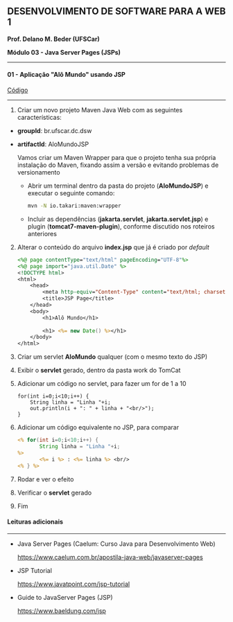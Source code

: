 ﻿## DESENVOLVIMENTO DE SOFTWARE PARA A WEB 1

**Prof. Delano M. Beder (UFSCar)**

**Módulo 03 - Java Server Pages (JSPs)**

- - -

#### 01 - Aplicação "Alô Mundo" usando JSP

[Código](https://github.com/delanobeder/DSW1/blob/master/Modulo03/AloMundoJSP)

- - -



1. Criar um novo projeto Maven Java Web com as seguintes características:

  - **groupId**: br.ufscar.dc.dsw

  - **artifactId**: AloMundoJSP

    Vamos criar um Maven Wrapper para que o projeto tenha sua própria instalação do Maven, fixando assim a versão e evitando problemas de versionamento

    - Abrir um terminal dentro da pasta do projeto (**AloMundoJSP**) e executar o seguinte comando:

	  ```sh
	  mvn -N io.takari:maven:wrapper
	  ```

    - Incluir as dependências (**jakarta.servlet**, **jakarta.servlet.jsp**) e plugin (**tomcat7-maven-plugin**), conforme discutido nos roteiros anteriores


2. Alterar o conteúdo do arquivo **index.jsp** que já é criado por *default*

   ```jsp
   <%@ page contentType="text/html" pageEncoding="UTF-8"%>
   <%@ page import="java.util.Date" %>
   <!DOCTYPE html>
   <html>
       <head>
           <meta http-equiv="Content-Type" content="text/html; charset=UTF-8">
           <title>JSP Page</title>
       </head>
       <body>
           <h1>Alô Mundo</h1>
           
           <h1> <%= new Date() %></h1>
       </body>
   </html>
   ```

3. Criar um servlet **AloMundo** qualquer (com o mesmo texto do JSP)

4. Exibir o **servlet** gerado, dentro da pasta work do TomCat

<div style="page-break-after: always"></div>

5. Adicionar um código no servlet, para fazer um for de 1 a 10

   ```
   for(int i=0;i<10;i++) {
       String linha = "Linha "+i;
       out.println(i + ": " + linha + "<br/>");
   }
   ```

6. Adicionar um código equivalente no JSP, para comparar

   ```jsp
   <% for(int i=0;i<10;i++) {
          String linha = "Linha "+i;
   %>
          <%= i %> : <%= linha %> <br/>
   <% } %>
   ```

7. Rodar e ver o efeito

8. Verificar o **servlet** gerado

9. Fim



#### Leituras adicionais

- - -

- Java Server Pages (Caelum: Curso Java para Desenvolvimento Web)

  https://www.caelum.com.br/apostila-java-web/javaserver-pages

- JSP Tutorial

  https://www.javatpoint.com/jsp-tutorial

- Guide to JavaServer Pages (JSP)

  https://www.baeldung.com/jsp
